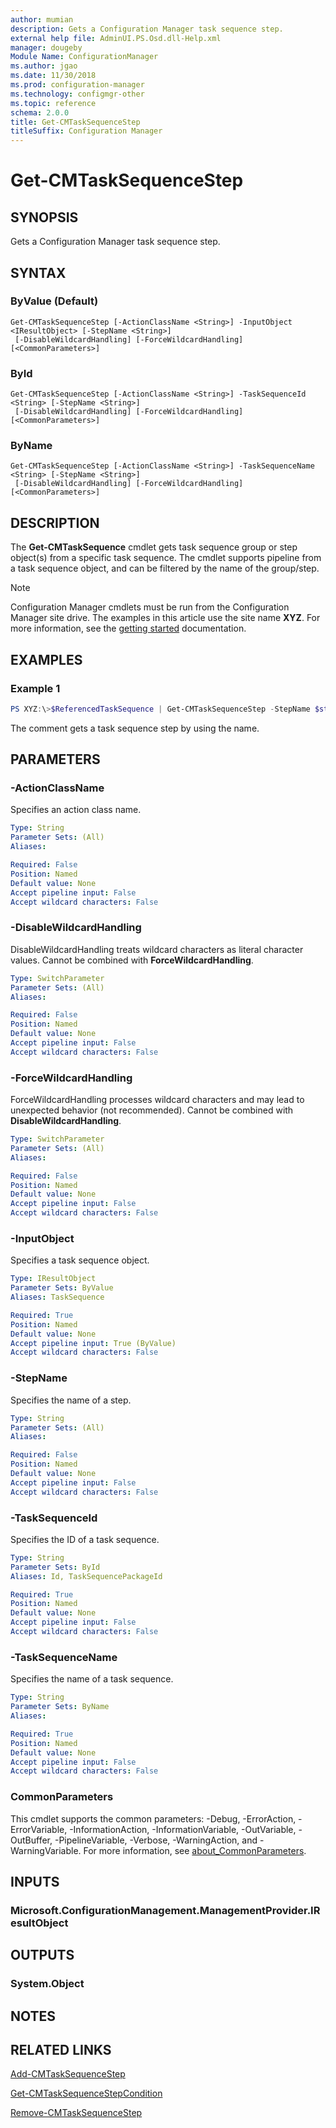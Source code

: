 ```yaml
---
author: mumian
description: Gets a Configuration Manager task sequence step.
external help file: AdminUI.PS.Osd.dll-Help.xml
manager: dougeby
Module Name: ConfigurationManager
ms.author: jgao
ms.date: 11/30/2018
ms.prod: configuration-manager
ms.technology: configmgr-other
ms.topic: reference
schema: 2.0.0
title: Get-CMTaskSequenceStep
titleSuffix: Configuration Manager
---
```


# Get-CMTaskSequenceStep

## SYNOPSIS

Gets a Configuration Manager task sequence step.

## SYNTAX

### ByValue (Default)
```
Get-CMTaskSequenceStep [-ActionClassName <String>] -InputObject <IResultObject> [-StepName <String>]
 [-DisableWildcardHandling] [-ForceWildcardHandling] [<CommonParameters>]
```

### ById
```
Get-CMTaskSequenceStep [-ActionClassName <String>] -TaskSequenceId <String> [-StepName <String>]
 [-DisableWildcardHandling] [-ForceWildcardHandling] [<CommonParameters>]
```

### ByName
```
Get-CMTaskSequenceStep [-ActionClassName <String>] -TaskSequenceName <String> [-StepName <String>]
 [-DisableWildcardHandling] [-ForceWildcardHandling] [<CommonParameters>]
```

## DESCRIPTION

The **Get-CMTaskSequence** cmdlet gets task sequence group or step object(s) from a specific task sequence. The cmdlet supports pipeline from a task sequence object, and can be filtered by the name of the group/step.

> [!NOTE]
> Configuration Manager cmdlets must be run from the Configuration Manager site drive.
> The examples in this article use the site name **XYZ**. For more information, see the
> [getting started](/powershell/sccm/overview) documentation.

## EXAMPLES

### Example 1

```powershell
PS XYZ:\>$ReferencedTaskSequence | Get-CMTaskSequenceStep -StepName $st1.Name
```

The comment gets a task sequence step by using the name.

## PARAMETERS

### -ActionClassName

Specifies an action class name.

```yaml
Type: String
Parameter Sets: (All)
Aliases:

Required: False
Position: Named
Default value: None
Accept pipeline input: False
Accept wildcard characters: False
```

### -DisableWildcardHandling

DisableWildcardHandling treats wildcard characters as literal character values. Cannot be combined with **ForceWildcardHandling**.

```yaml
Type: SwitchParameter
Parameter Sets: (All)
Aliases:

Required: False
Position: Named
Default value: None
Accept pipeline input: False
Accept wildcard characters: False
```

### -ForceWildcardHandling

ForceWildcardHandling processes wildcard characters and may lead to unexpected behavior (not recommended). Cannot be combined with **DisableWildcardHandling**.

```yaml
Type: SwitchParameter
Parameter Sets: (All)
Aliases:

Required: False
Position: Named
Default value: None
Accept pipeline input: False
Accept wildcard characters: False
```

### -InputObject

Specifies a task sequence object.

```yaml
Type: IResultObject
Parameter Sets: ByValue
Aliases: TaskSequence

Required: True
Position: Named
Default value: None
Accept pipeline input: True (ByValue)
Accept wildcard characters: False
```

### -StepName

Specifies the name of a step.

```yaml
Type: String
Parameter Sets: (All)
Aliases:

Required: False
Position: Named
Default value: None
Accept pipeline input: False
Accept wildcard characters: False
```

### -TaskSequenceId

Specifies the ID of a task sequence.

```yaml
Type: String
Parameter Sets: ById
Aliases: Id, TaskSequencePackageId

Required: True
Position: Named
Default value: None
Accept pipeline input: False
Accept wildcard characters: False
```

### -TaskSequenceName

Specifies the name of a task sequence.

```yaml
Type: String
Parameter Sets: ByName
Aliases:

Required: True
Position: Named
Default value: None
Accept pipeline input: False
Accept wildcard characters: False
```

### CommonParameters
This cmdlet supports the common parameters: -Debug, -ErrorAction, -ErrorVariable, -InformationAction, -InformationVariable, -OutVariable, -OutBuffer, -PipelineVariable, -Verbose, -WarningAction, and -WarningVariable. For more information, see [about_CommonParameters](http://go.microsoft.com/fwlink/?LinkID=113216).

## INPUTS

### Microsoft.ConfigurationManagement.ManagementProvider.IResultObject

## OUTPUTS

### System.Object

## NOTES

## RELATED LINKS

[Add-CMTaskSequenceStep](./Add-CMTaskSequenceStep.md)

[Get-CMTaskSequenceStepCondition](./Get-CMTaskSequenceStepCondition.md)

[Remove-CMTaskSequenceStep](./Remove-CMTaskSequenceStep.md)
